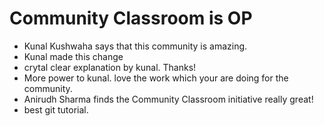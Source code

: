 # Community Classroom is OP

- Kunal Kushwaha says that this community is amazing.
- Kunal made this change
- crytal clear explanation by kunal. Thanks!
- More power to kunal. love the work which your are doing for the community.
- Anirudh Sharma finds the Community Classroom initiative really great!
- best git tutorial.
